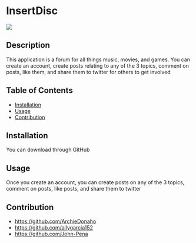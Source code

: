 # InsertDisc

![](./public/assets/images/Screenshot.png)

## Description

This application is a forum for all things music, movies, and games. You can create an account, create posts relating to any of the 3 topics, comment on posts, like them, and share them to twitter for others to get involved

## Table of Contents

- [Installation](#installation)
- [Usage](#usage)
- [Contribution](#contribution)

## Installation

You can download through GitHub

## Usage

Once you create an account, you can create posts on any of the 3 topics, comment on posts, like posts, and share them to twitter

## Contribution

- https://github.com/ArchieDonaho
- https://github.com/allygarcia152
- https://github.com/John-Pena
